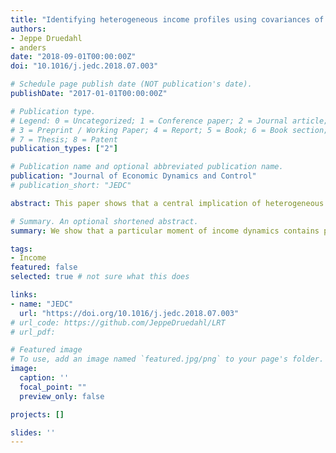 ```yaml
---
title: "Identifying heterogeneous income profiles using covariances of income levels and future growth rates"
authors:
- Jeppe Druedahl
- anders
date: "2018-09-01T00:00:00Z"
doi: "10.1016/j.jedc.2018.07.003"

# Schedule page publish date (NOT publication's date).
publishDate: "2017-01-01T00:00:00Z"

# Publication type.
# Legend: 0 = Uncategorized; 1 = Conference paper; 2 = Journal article;
# 3 = Preprint / Working Paper; 4 = Report; 5 = Book; 6 = Book section;
# 7 = Thesis; 8 = Patent
publication_types: ["2"]

# Publication name and optional abbreviated publication name.
publication: "Journal of Economic Dynamics and Control"
# publication_short: "JEDC"

abstract: This paper shows that a central implication of heterogeneous income profiles (HIP) is that the covariance between the level of income and future income growth rates must become strongly positive from about age 40. Covariances of income levels and future growth rates therefore have strong identifying power for HIP. We show that adding such moments to an estimation can reverse seemingly strong evidence of HIP. We show this both in a small sample Monte Carlo study and using PSID data. Our results are robust to including a fixed effect correlated with the HIP component.

# Summary. An optional shortened abstract.
summary: We show that a particular moment of income dynamics contains particular power for identifying whether income dynamics are consistent with Heterogeneous Income Profiles (HIP). 

tags:
- Income
featured: false
selected: true # not sure what this does

links:
- name: "JEDC"
  url: "https://doi.org/10.1016/j.jedc.2018.07.003"
# url_code: https://github.com/JeppeDruedahl/LRT
# url_pdf: 

# Featured image
# To use, add an image named `featured.jpg/png` to your page's folder. 
image:
  caption: ''
  focal_point: ""
  preview_only: false

projects: []

slides: ''
---
```



